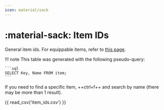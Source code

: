 ```yaml
---
icon: material/sack
---
```


# :material-sack: Item IDs

General item ids. For equippable items, refer to [this page](equip_item_ids.md).

!!! note
    This table was generated with the following pseudo-query:

    ```sql
    SELECT Key, Name FROM item;
    ```

If you need to find a specific item, ++ctrl+f++ and search by name (there may be more than 1 result).

{{ read_csv('item_ids.csv') }}